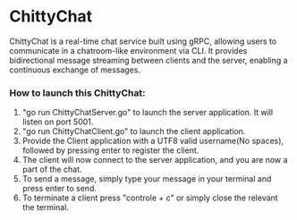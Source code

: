# ChittyChat

ChittyChat is a real-time chat service built using gRPC, allowing users to communicate in a chatroom-like environment via CLI. It provides bidirectional message streaming between clients and the server, enabling a continuous exchange of messages.


### How to launch this ChittyChat:

1. "go run ChittyChatServer.go" to launch the server application. It will listen on port 5001. <br>
2. "go run ChittyChatClient.go" to launch the client application. <br>
3. Provide the Client application with a UTF8 valid username(No spaces), followed by pressing enter to register the client. <br>
4. The client will now connect to the server application, and you are now a part of the chat.<br>
5. To send a message, simply type your message in your terminal and press enter to send.
6. To terminate a client press "controle + c" or simply close the relevant the terminal.

